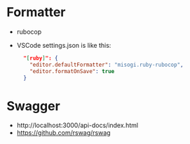 # Formatter

- rubocop
- VSCode settings.json is like this:

  ```json
    "[ruby]": {
      "editor.defaultFormatter": "misogi.ruby-rubocop",
      "editor.formatOnSave": true
    }
  ```

# Swagger

- http://localhost:3000/api-docs/index.html
- https://github.com/rswag/rswag
